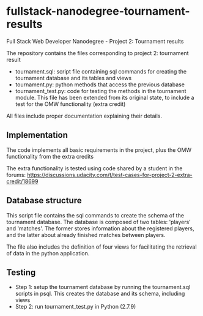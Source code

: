 # fullstack-nanodegree-tournament-results
Full Stack Web Developer Nanodegree - Project 2: Tournament results

The repository contains the files corresponding to project 2: tournament result

- tournament.sql: script file containing sql commands for creating the tournament database and its tables and views
- tournament.py: python methods that access the previous database
- tournament_test.py: code for testing the methods in the tournament module. This file has been extended from its 
original state, to include a test for the OMW functionality (extra credit)

All files include proper documentation explaining their details.

## Implementation

The code implements all basic requirements in the project, plus the OMW functionality from the extra credits

The extra functionality is tested using code shared by a student in the forums: https://discussions.udacity.com/t/test-cases-for-project-2-extra-credit/18699

## Database structure
This script file contains the sql commands to create the schema of the tournament database. The database is composed of two tables: 'players' and 'matches'. The former stores information about the registered players, and the latter about already finished matches between players.

The file also includes the definition of four views for facilitating the retrieval of data in the python application.

## Testing

- Step 1: setup the tournament database by running the tournament.sql scripts in psql. This creates the database and its schema, including views
- Step 2: run tournament_test.py in Python (2.7.9)

